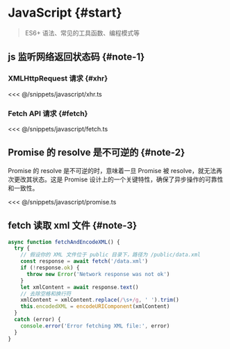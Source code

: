 # JavaScript {#start}

> ES6+ 语法、常见的工具函数、编程模式等

## js 监听网络返回状态码 {#note-1}

### XMLHttpRequest 请求 {#xhr}

<<< @/snippets/javascript/xhr.ts

### Fetch API 请求 {#fetch}

<<< @/snippets/javascript/fetch.ts

## Promise 的 resolve 是不可逆的 {#note-2}

Promise 的 resolve 是不可逆的时，意味着一旦 Promise 被 resolve，就无法再次更改其状态。这是 Promise 设计上的一个关键特性，确保了异步操作的可靠性和一致性。

<<< @/snippets/javascript/promise.ts

## fetch 读取 xml 文件 {#note-3}

```js
async function fetchAndEncodeXML() {
  try {
    // 假设你的 XML 文件位于 public 目录下，路径为 /public/data.xml
    const response = await fetch('/data.xml')
    if (!response.ok) {
      throw new Error('Network response was not ok')
    }
    let xmlContent = await response.text()
    // 去除空格和换行符
    xmlContent = xmlContent.replace(/\s+/g, ' ').trim()
    this.encodedXML = encodeURIComponent(xmlContent)
  }
  catch (error) {
    console.error('Error fetching XML file:', error)
  }
}
```
